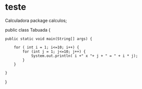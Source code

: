 # teste
Calculadora
package calculos;

public class Tabuada {

	public static void main(String[] args) {
		
		for ( int i = 1; i<=10; i++) {
			for (int j = 1; j<=10; j++) {
				System.out.println( i +" x "+ j + " = " + i * j);
			}
		}

	}

}
